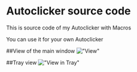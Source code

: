 # Autoclicker source code

This is source code of my Autoclicker with Macros

You can use it for your own Autoclicker

##View of the main window
!["View"](https://cdn.discordapp.com/attachments/498189410970501151/598050823179862016/unknown.png)

##Tray view
!["View in Tray"](https://cdn.discordapp.com/attachments/498189410970501151/598050900577353728/unknown.png)
